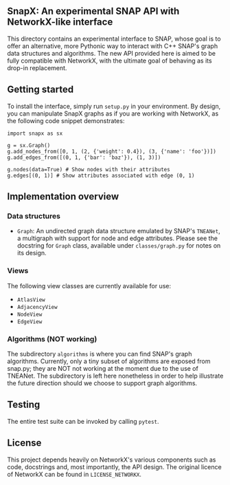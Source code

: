 ## SnapX: An experimental SNAP API with NetworkX-like interface
This directory contains an experimental interface to SNAP, whose goal is to offer an alternative, more Pythonic way to interact with C++ SNAP's graph data structures and algorithms. The new API provided here is aimed to be fully compatible with NetworkX, with the ultimate goal of behaving as its drop-in replacement. 

## Getting started
To install the interface, simply run `setup.py` in your environment. By design, you can manipulate SnapX graphs as if you are working with NetworkX, as the following code snippet demonstrates:
```python3
import snapx as sx

g = sx.Graph() 
g.add_nodes_from([0, 1, (2, {'weight': 0.4}), (3, {'name': 'foo'})]) 
g.add_edges_from([(0, 1, {'bar': 'baz'}), (1, 3)]) 

g.nodes(data=True) # Show nodes with their attributes
g.edges[(0, 1)] # Show attributes associated with edge (0, 1)
```

## Implementation overview

### Data structures
- `Graph`: An undirected graph data structure emulated by SNAP's `TNEANet`, a multigraph with support for node and edge attributes. Please see the docstring for `Graph` class, available under `classes/graph.py` for notes on its design.

### Views
The following view classes are currently available for use:
- `AtlasView`
- `AdjacencyView`
- `NodeView`
- `EdgeView`

### Algorithms (NOT working)
The subdirectory `algorithms` is where you can find SNAP's graph algorithms. Currently, only a tiny subset of algorithms are exposed from snap.py; they are NOT not working at the moment due to the use of TNEANet. The subdirectory is left here nonetheless in order to help illustrate the future direction should we choose to support graph algorithms. 

## Testing
The entire test suite can be invoked by calling `pytest`. 

## License
This project depends heavily on NetworkX's various components such as code, docstrings and, most importantly, the API design. The original licence of NetworkX can be found in `LICENSE_NETWORKX`.
